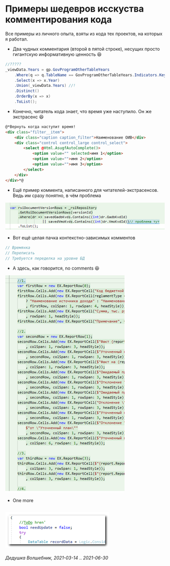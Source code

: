 # Примеры шедевров исскуства комментирования кода

Все примеры из личного опыта, взяты из кода тех проектов, на которых я работал.

* Два чудных комментария (второй в пятой строке), несущих просто гигантскую информативную ценность 😆
```csharp
//?????
_viewData.Years = gp.GovProgramOtherTableYears
    .Where(q => q.TableName == GovProgramOtherTableYears.Indicators.Key)
    .Select(x => x.Year)
    .Union(_viewData.Years) //!
    .Distinct()
    .OrderBy(x => x)
    .ToList();
```

* Конечно, читатель кода знает, что время уже наступило. Он же экстрасенс 😆
```html
@*Вернуть когда наступит время!
<div class="filter__item">
    <div class="caption caption_filter">Наименование ОИВ</div>
    <div class="control control_large control_select">
        <select @Html.AsugfAutoComplete()>
            <option value="" selected>имя 1</option>
            <option value="">имя 2</option>
            <option value="">имя 3</option>
        </select>
    </div>
</div>*@
```

* Ещё пример коммента, написанного для читателей-экстрасенсов. Ведь им сразу понятно, в чём проблема

![Пример комментария](img/comments01.png "Пример комментария")

* Вот ещё целая пачка контекстно-зависимых комментов
```csharp
// Времянка
// Переписать
// Требуется переделка на уровне БД
```

* А здесь, как говорится, no comments 😆

![Пример комментария](img/comments02.png "Пример комментария")

* One more

![Пример комментария](img/comments03.png "Пример комментария")
----

_Дедушка Волшебник, 2021-03-14_ .. _2021-06-30_